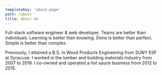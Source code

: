 ```yaml
---
templateKey: 'about-page'
path: /about
title: About me
---
```

Full-stack software engineer & web developer. Teams are better than individuals. Learning is better than knowing. Done is better than perfect. Simple is better than complex.

Previously, I attained a B.S. in Wood Products Engineering from SUNY ESF at Syracuse. I worked in the lumber and building materials industry from 2007 to 2016. I co-owned and operated a hot sauce business from 2012 to 2015.
